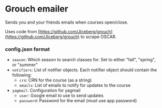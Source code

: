 # Grouch emailer

Sends you and your friends emails when courses open/close.

Uses code from [https://github.com/JIceberg/grouch](https://github.com/JIceberg/grouch) to scrape OSCAR.

### config.json format

- `season`: Which season to search classes for. Set to either "fall", "spring", or "summer"
- `notifiers`: List of notifier objects. Each notifier object should contain the following:
  - `crn`: CRN for the course (as a string)
  - `emails`: List of emails to notify for updates to the course
- `yagmail`: Configuration for yagmail
  - `user`: Google email to use to send updates
  - `password`: Password for the email (must use app password)
